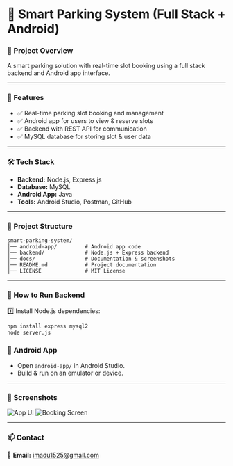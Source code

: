 
# 🚗 Smart Parking System (Full Stack + Android)

### 📌 Project Overview
A smart parking solution with real-time slot booking using a full stack backend and Android app interface.

---

### 🚀 Features
- ✅ Real-time parking slot booking and management
- ✅ Android app for users to view & reserve slots
- ✅ Backend with REST API for communication
- ✅ MySQL database for storing slot & user data

---

### 🛠️ Tech Stack
- **Backend:** Node.js, Express.js
- **Database:** MySQL
- **Android App:** Java
- **Tools:** Android Studio, Postman, GitHub

---

### 📂 Project Structure
```
smart-parking-system/
│── android-app/         # Android app code
│── backend/             # Node.js + Express backend
│── docs/                # Documentation & screenshots
│── README.md            # Project documentation
│── LICENSE              # MIT License
```

---

### 🚀 How to Run Backend
1️⃣ Install Node.js dependencies:
```bash
npm install express mysql2
node server.js
```

### 📱 Android App
- Open `android-app/` in Android Studio.
- Build & run on an emulator or device.

---

### 📸 Screenshots
![App UI](docs/screenshot1.png)
![Booking Screen](docs/screenshot2.png)

---

### 📫 Contact
📧 **Email:** imadu1525@gmail.com
